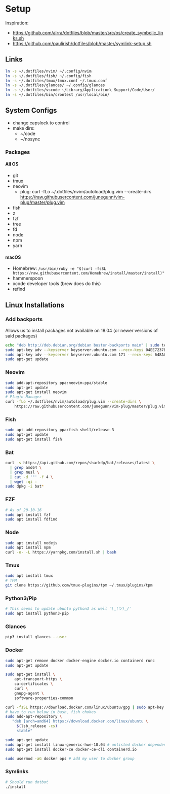 # Setup

Inspiration: 

* https://github.com/alrra/dotfiles/blob/master/src/os/create_symbolic_links.sh
* https://github.com/paulirish/dotfiles/blob/master/symlink-setup.sh

## Links

```bash
ln -s ~/.dotfiles/nvim/ ~/.config/nvim
ln -s ~/.dotfiles/fish/ ~/.config/fish
ln -s ~/.dotfiles/tmux/tmux.conf ~/.tmux.conf
ln -s ~/.dotfiles/glances/ ~/.config/glances
ln -s ~/.dotfiles/vscode ~/Library/Application\ Support/Code/User/
ln -s ~/.dotfiles/bin/crontest /usr/local/bin/
```

## System Configs

* change capslock to control
* make dirs:
	* ~/code
	* ~/nosync

### Packages

#### All OS
* git
* tmux
* neovim
	* plug: curl -fLo ~/.dotfiles/nvim/autoload/plug.vim --create-dirs \
    https://raw.githubusercontent.com/junegunn/vim-plug/master/plug.vim
* fish
* z
* fzf
* tree
* fd
* node
* npm
* yarn

#### macOS

* Homebrew: `/usr/bin/ruby -e "$(curl -fsSL https://raw.githubusercontent.com/Homebrew/install/master/install)"`
* hammerspoon
* xcode developer tools (brew does do this)
* refind

## Linux Installations

### Add backports

Allows us to install packages not available on 18.04 (or newer versions of said packages)

```bash
echo "deb http://deb.debian.org/debian buster-backports main" | sudo tee /etc/apt/sources.list.d/backports.list
sudo apt-key adv --keyserver keyserver.ubuntu.com --recv-keys 04EE7237B7D453EC
sudo apt-key adv --keyserver keyserver.ubuntu.com 171 --recv-keys 648ACFD622F3D138
sudo apt-get update
```

### Neovim

```bash
sudo add-apt-repository ppa:neovim-ppa/stable 
sudo apt-get update
sudo apt-get install neovim
# Plugin Manager
curl -fLo ~/.dotfiles/nvim/autoload/plug.vim --create-dirs \
    https://raw.githubusercontent.com/junegunn/vim-plug/master/plug.vim
```

### Fish 

```bash
sudo apt-add-repository ppa:fish-shell/release-3
sudo apt-get update
sudo apt-get install fish
```

### Bat

```bash
curl -s https://api.github.com/repos/sharkdp/bat/releases/latest \
  | grep amd64 \
  | grep musl \
  | cut -d '"' -f 4 \
  | wget -qi -
sudo dpkg -i bat*
```

### FZF

```bash
# As of 20-10-16
sudo apt install fzf
sudo apt install fdfind
```

### Node

```bash
sudo apt install nodejs
sudo apt install npm
curl -o- -L https://yarnpkg.com/install.sh | bash
```

### Tmux

```bash
sudo apt install tmux
# TPM
git clone https://github.com/tmux-plugins/tpm ~/.tmux/plugins/tpm
```

### Python3/Pip

```bash
# This seems to update ubuntu python3 as well ¯\_(ツ)_/¯
sudo apt install python3-pip
```

### Glances

```bash
pip3 install glances --user
```

### Docker

```bash
sudo apt-get remove docker docker-engine docker.io containerd runc
sudo apt-get update

sudo apt-get install \
    apt-transport-https \
    ca-certificates \
    curl \
    gnupg-agent \
    software-properties-common

curl -fsSL https://download.docker.com/linux/ubuntu/gpg | sudo apt-key add -
# have to run below in bash, fish chokes
sudo add-apt-repository \
   "deb [arch=amd64] https://download.docker.com/linux/ubuntu \
	 $(lsb_release -cs) 
	 stable"

sudo apt-get update
sudo apt-get install linux-generic-hwe-18.04 # unlisted docker dependency
sudo apt-get install docker-ce docker-ce-cli containerd.io

sudo usermod -aG docker ops # add my user to docker group
```

### Symlinks

```bash
# Should run dotbot
./install
```